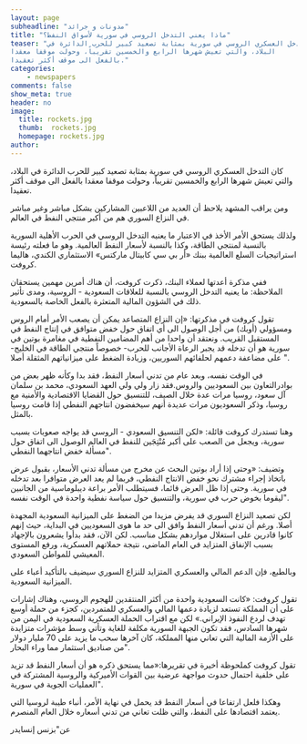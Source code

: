 ```yaml
---
layout: page
subheadline: "مدونات و جرائد"
title: "ماذا يعني التدخل الروسي في سورية لأسواق النفط؟"
teaser: "كان التدخل العسكري الروسي في سورية بمثابة تصعيد كبير للحرب الدائرة في
البلاد، والتي تعيش شهرها الرابع والخمسين تقريباً، وحولت موقفا معقدا
بالفعل الى موقف أكثر تعقيدا."
categories:
    - newspapers
comments: false
show_meta: true
header: no
image:
  title: rockets.jpg
  thumb:  rockets.jpg
  homepage: rockets.jpg
author:
---
```


كان التدخل العسكري الروسي في سورية بمثابة تصعيد كبير للحرب الدائرة في
البلاد، والتي تعيش شهرها الرابع والخمسين تقريباً، وحولت موقفا معقدا
بالفعل الى موقف أكثر تعقيدا. 

ومن يراقب المشهد يلاحظ أن العديد من اللاعبين المشاركين بشكل مباشر وغير
مباشر في النزاع السوري هم من أكبر منتجي النفط في العالم.

ولذلك يستحق الأمر الأخذ في الاعتبار ما يعنيه التدخل الروسي في الحرب
الأهلية السورية بالنسبة لمنتجي الطاقة، وكذا بالنسبة لأسعار النفط
العالمية. وهو ما فعلته رئيسة استراتيجيات السلع العالمية ببنك «أر بي سي
كابيتال ماركتس» الاستثماري الكندي، هاليما كروفت.

ففي مذكرة أعدتها لعملاء البنك، ذكرت كروفت، أن هناك أمرين مهمين يستحقان
الملاحظة: ما يعنيه التدخل الروسي بالنسبة للعلاقات السعودية - الروسية،
ومدى تأثير ذلك في الشؤون المالية المتعثرة بالفعل الخاصة بالسعودية.

تقول كروفت في مذكرتها: «إن النزاع المتصاعد يمكن أن يصعب الأمر أمام الروس
ومسؤولي (أوبك) من أجل الوصول الى أي اتفاق حول خفض متوافق في إنتاج النفط
في المستقبل القريب. ونعتقد أن واحدا من أهم المضامين النفطية في مغامرة
بوتين في سورية هو أن تدخله قد يجبر الرعاة الأجانب للحرب- خصوصاً منتجي
الطاقة في الخليج- على مضاعفة دعمهم لحلفائهم السوريين، وزيادة الضغط على
ميزانياتهم المثقلة أصلا ".

في الوقت نفسه، وبعد عام من تدني أسعار النفط، فقد بدا وكأنه ظهر بعض من
بوادرالتعاون بين السعوديين والروس.فقد زار ولي ولي العهد السعودي، محمد بن
سلمان آل سعود، روسيا مرات عدة خلال الصيف، للتنسيق حول القضايا الاقتصادية
والأمنية مع روسيا، وذكر السعوديون مرات عديدة أنهم سيخفضون انتاجهم النفطي
إذا قامت روسيا بالمثل.

وهنا تستدرك كروفت قائلة: «لكن التنسيق السعودي - الروسي قد يواجه صعوبات
بسبب سورية، ويجعل من الصعب على أكبر مُنْتِجَين للنفط في العالم الوصول
الى اتفاق حول مسألة خفض انتاجهما النفطي".

وتضيف: «وحتى إذا أراد بوتين البحث عن مخرج من مسألة تدني الأسعار، بقبول
عرض باتخاذ إجراء مشترك نحو خفض الانتاج النفطي، فربما لم يعد العرض
متوافرا بعد تدخله في سورية. وحتى إذا ظل العرض قائما، فسيتطلب الأمر براعة
ديبلوماسية من الجانبين ليقوما بخوض حرب في سورية، والتنسيق حول سياسة
نفطية واحدة في الوقت نفسه".

لكن تصعيد النزاع السوري قد يفرض مزيدا من الضغط على الميزانية السعودية
المجهدة أصلا. ورغم أن تدني أسعار النفط وافق الى حد ما هوى السعوديين في
البداية، حيث إنهم كانوا قادرين على استغلال مواردهم بشكل مناسب. لكن الآن،
فقد بدأوا يشعرون بالإجهاد بسبب الإنفاق المتزايد في العام الماضي، نتيجة
حملاتهم العسكرية، ورفع المستوى المعيشي للمواطن السعودي.

وبالطبع، فإن الدعم المالي والعسكري المتزايد للنزاع السوري سيضيف بالتأكيد
أعباء على الميزانية السعودية.

تقول كروفت: «كانت السعودية واحدة من أكثر المنتقدين للهجوم الروسي، وهناك
إشارات على أن المملكة تستعد لزيادة دعمها المالي والعسكري للمتمردين، كجزء
من حملة أوسع تهدف لردع النفوذ الإيراني.» لكن مع اقتراب الحملة العسكرية
السعودية في اليمن من شهرها السادس، فقد تكون الجبهة السورية مكلفة للغاية
وتأتي وسط مؤشرات متزايدة على الأزمة المالية التي تعاني منها المملكة، كان
آخرها سحب ما يزيد على 70 مليار دولار من صناديق استثمار مما وراء البحار".

تقول كروفت كملحوظة أخيرة في تقريرها:«مما يستحق ذكره هو أن أسعار النفط قد
تزيد على خلفية احتمال حدوث مواجهة عرضية بين القوات الأميركية والروسية
المشتركة في العمليات الجوية في سورية".

وهكذا فلعل ارتفاعا في أسعار النفط قد يحمل في نهاية الأمر، أنباء طيبة
لروسيا التي يعتمد اقتصادها على النفط، والتي ظلت تعاني من تدني أسعاره
خلال العام المنصرم.

عن"بزنس إنسايدر
